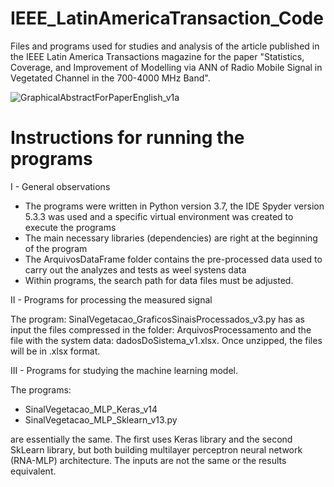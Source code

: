 # IEEE_LatinAmericaTransaction_Code
Files and programs used for studies and analysis of the article published in the IEEE Latin America Transactions magazine for the paper "Statistics, Coverage, and Improvement of Modelling via ANN of Radio Mobile Signal in Vegetated Channel in the 700-4000 MHz Band".

![GraphicalAbstractForPaperEnglish_v1a](https://github.com/PedroA-Vieira/IEEE_LatinAmericaTransaction_Code/assets/67390115/64812f0b-bffc-4974-af8b-2f634804da83)

# Instructions for running the programs
I - General observations

* The programs were written in Python version 3.7, the IDE Spyder version 5.3.3 was used and a specific virtual environment was created to execute the programs
* The main necessary libraries (dependencies) are right at the beginning of the program
* The ArquivosDataFrame folder contains the pre-processed data used to carry out the analyzes and tests as weel systens data
* Within programs, the search path for data files must be adjusted.

II - Programs for processing the measured signal

The program: SinalVegetacao_GraficosSinaisProcessados_v3.py has as input the files compressed in the folder: ArquivosProcessamento and the file with the system data: dadosDoSistema_v1.xlsx.
Once unzipped, the files will be in .xlsx format.

III - Programs for studying the machine learning model.

The programs:
* SinalVegetacao_MLP_Keras_v14
* SinalVegetacao_MLP_Sklearn_v13.py

are essentially the same. The first uses Keras library and the second SkLearn library, but both building multilayer perceptron neural network (RNA-MLP) architecture.
The inputs are not the same or the results equivalent.
